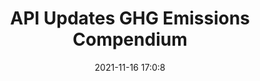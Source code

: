 ---
"title": "API Updates GHG Emissions Compendium"
"date": "2021-11-16 17:0:8"
"feed_name": "RIGZONE"
"feed_website": "http://www.rigzone.com/"
"feed_rss": "http://www.rigzone.com/news/rss/rigzone_latest.aspx"
"link": "https://www.rigzone.com/news/api_updates_ghg_emissions_compendium-16-nov-2021-167031-article/?rss=true"
"source": "None"
"file": "_posts/2021-1-1-df3234d1fe82b965e67cbf959e72963938524a99.md"
"accident": "0"
"drilling": "0"
"dead": "0"
"injured": "0"
"arrested": "0"
"place": "unknown place"
"where": "unknown site"
"causes": "unknown"
"place_uri": "unknown place"
---